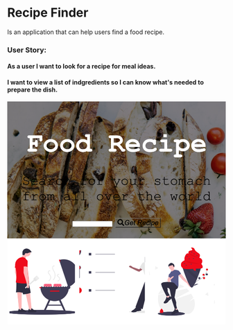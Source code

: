 # Recipe Finder
Is an application that can help users find a food recipe.


### User Story:
#### As a user I want to look for a recipe for meal ideas.
#### I want to view a list of indgredients so I can know what's needed to prepare the dish.



![screenshot](assets/Images/screenshot.png)
